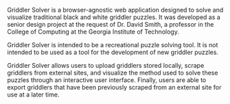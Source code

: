 Griddler Solver is a browser-agnostic web application designed to solve and visualize traditional black and white griddler puzzles.  It was developed as a senior design project at the request of Dr. David Smith, a professor in the College of Computing at the Georgia Institute of Technology.

Griddler Solver is intended to be a recreational puzzle solving tool.  It is not intended to be used as a tool for the development of new griddler puzzles.

Griddler Solver allows users to upload griddlers stored locally, scrape griddlers from external sites, and visualize the method used to solve these puzzles through an interactive user interface. Finally, users are able to export griddlers that have been previously scraped from an external site for use at a later time.
